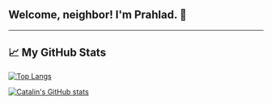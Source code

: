 ## Welcome, neighbor! I'm Prahlad. 🖖

---

## &#x1f4c8; My GitHub Stats

[![Top Langs](https://github-readme-stats.vercel.app/api/top-langs/?username=prahladyeri&theme=cobalt&layout=compact)](https://github.com/anuraghazra/github-readme-stats)

[![Catalin's GitHub stats](https://github-readme-stats.vercel.app/api?username=prahladyeri&theme=cobalt&show_icons=true)](https://github.com/anuraghazra/github-readme-stats)
